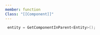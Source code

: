```yaml
---
member: function
Class: "[[Component]]"
---
```

```CPP
 entity = GetComponentInParent<Entity>();
```